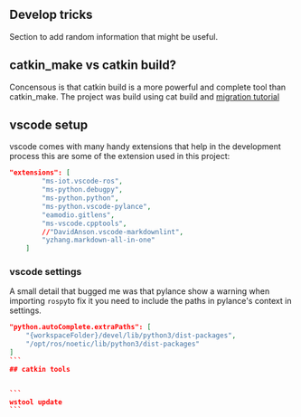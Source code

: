 ## Develop tricks

Section to add random information that might be useful.

## catkin_make vs catkin build?

Concensous is that catkin build is a more powerful and complete tool than catkin_make. The project was build using cat build and  [migration tutorial](https://catkin-tools.readthedocs.io/en/latest/migration.html)

## vscode setup

vscode comes with many handy extensions that help in the development process this are some of the extension used in this project:

```json
"extensions": [        
        "ms-iot.vscode-ros",
        "ms-python.debugpy",
        "ms-python.python",
        "ms-python.vscode-pylance",
        "eamodio.gitlens",
        "ms-vscode.cpptools",
        //"DavidAnson.vscode-markdownlint",
        "yzhang.markdown-all-in-one"
    ]

```

### vscode settings

A small detail that bugged me was that pylance show a warning when importing `rospy`to fix it you need to include the paths in pylance's context in settings.

````json
"python.autoComplete.extraPaths": [
    "{workspaceFolder}/devel/lib/python3/dist-packages",
    "/opt/ros/noetic/lib/python3/dist-packages"
]
```
## catkin tools


```
wstool update
```
